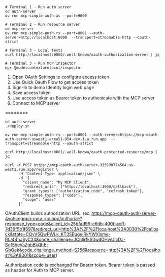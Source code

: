 ```
# Terminal 1 - Run auth server
cd auth-server
uv run mcp-simple-auth-as --port=9000

# Terminal 2 - Run resource server
cd mcp-server
uv run mcp-simple-auth-rs --port=8001 --auth-server=http://localhost:9000  --transport=streamable-http --oauth-strict

# Terminal 3 - Local tests
curl http://localhost:9000/.well-known/oauth-authorization-server | jq

# Terminal 3 - Run MCP Inspector
npx @modelcontextprotocol/inspector
```
1. Open OAuth Settings to configure access token
2. Use Quick Oauth Flow to get access token
3. Sign-In to demo Identity login web page
4. Save access token
5. Use access token as Bearer token to authenicate with the MCP server
6. Connect to MCP server

========

```
cd auth-server
./deploy.sh
```

```
uv run mcp-simple-auth-rs --port=8001 --auth-server=https://mcp-oauth-auth-server-uswest1-area51-954-dev-1.a.run.app  --transport=streamable-http --oauth-strict

curl http://localhost:8001/.well-known/oauth-protected-resource/mcp | jq

curl -X POST https://mcp-oauth-auth-server-323998774564.us-west1.run.app/register \
      -H "Content-Type: application/json" \
      -d '{
        "client_name": "My MCP Client",
        "redirect_uris": ["http://localhost:3000/callback"],
        "grant_types": ["authorization_code", "refresh_token"],
        "response_types": ["code"],
        "scope": "user"
      }'
```

OAuthClient builds authorization URL. (ex: https://mcp-oauth-auth-server-4vohcegqpq-uw.a.run.app/authorize?response_type=code&client_id=25bfad56-c6db-400f-acff-7d39f5b1f697&redirect_uri=http%3A%2F%2Flocalhost%3A3030%2Fcallback&state=CQyV5QwPWLk_KT3SBugeiRkYWXlome-RtJ44hJSyC34&code_challenge=JCnljrfkS0wdOHwUicDJ-Sgf5heVaZgbBkQhE-GbQek&code_challenge_method=S256&resource=http%3A%2F%2Flocalhost%3A8001&scope=user)

Authorization code is exchanged for Bearer token.
Bearer token is passed as header for Auth to MCP server.
